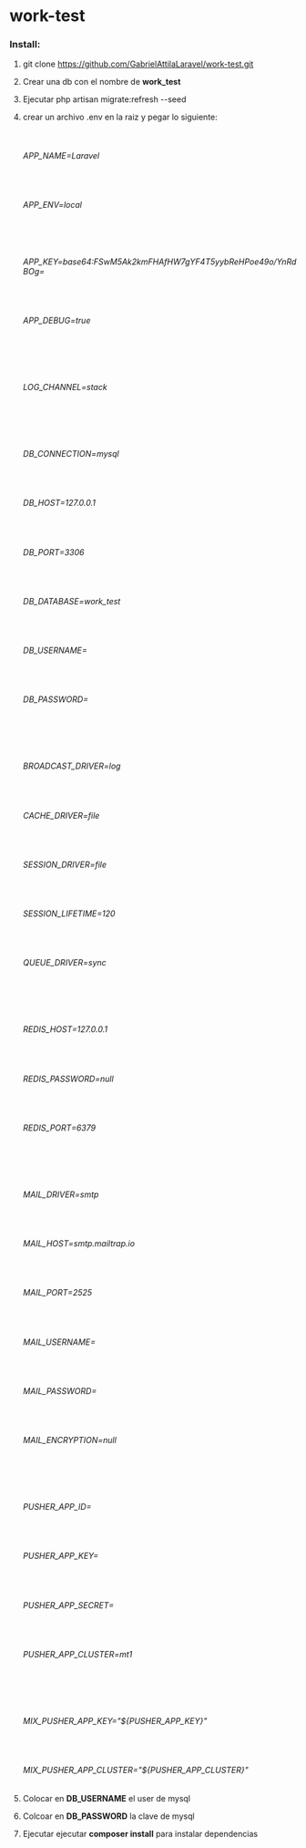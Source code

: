# work-test #

### Install: ###

1. git clone  https://github.com/GabrielAttilaLaravel/work-test.git
2. Crear una db con el nombre de **work_test**
3. Ejecutar php artisan migrate:refresh --seed
4. crear un archivo .env en la raiz y pegar lo siguiente:

    &nbsp;
    ###### APP_NAME=Laravel
    
    &nbsp;
    ###### APP_ENV=local
    
    ###### &nbsp;
    ###### APP_KEY=base64:FSwM5Ak2kmFHAfHW7gYF4T5yybReHPoe49o/YnRdBOg=
    
    &nbsp;
    ###### APP_DEBUG=true
    
    &nbsp;
    
    &nbsp;
    ###### LOG_CHANNEL=stack
    
    &nbsp;
    
    &nbsp;
    ###### DB_CONNECTION=mysql
    
    &nbsp;
    ###### DB_HOST=127.0.0.1
    
    &nbsp;
    ###### DB_PORT=3306
    
    &nbsp;
    ###### DB_DATABASE=work_test
    
    &nbsp;
    ###### DB_USERNAME=
    
    &nbsp;
    ###### DB_PASSWORD=
    
    &nbsp;
    
    &nbsp;
    ###### BROADCAST_DRIVER=log
    
    &nbsp;
    ###### CACHE_DRIVER=file
    
    &nbsp;
    ###### SESSION_DRIVER=file
    
    &nbsp;
    ###### SESSION_LIFETIME=120
    
    &nbsp;
    ###### QUEUE_DRIVER=sync
    
    &nbsp;
    
    &nbsp;
    ###### REDIS_HOST=127.0.0.1
    
    &nbsp;
    ###### REDIS_PASSWORD=null
    
    &nbsp;
    ###### REDIS_PORT=6379
    
    &nbsp;
    
    &nbsp;
    ###### MAIL_DRIVER=smtp
    
    &nbsp;
    ###### MAIL_HOST=smtp.mailtrap.io
    
    &nbsp;
    ###### MAIL_PORT=2525
    
    &nbsp;
    ###### MAIL_USERNAME=
    
    &nbsp;
    ###### MAIL_PASSWORD=
    
    &nbsp;
    ###### MAIL_ENCRYPTION=null
    
    &nbsp;
    
    &nbsp;
    ###### PUSHER_APP_ID=
    
    &nbsp;
    ###### PUSHER_APP_KEY=
    
    &nbsp;
    ###### PUSHER_APP_SECRET=
    
    &nbsp;
    ###### PUSHER_APP_CLUSTER=mt1
    
    &nbsp;
    
    &nbsp;
    ###### MIX_PUSHER_APP_KEY="${PUSHER_APP_KEY}"
    
    &nbsp;
    ###### MIX_PUSHER_APP_CLUSTER="${PUSHER_APP_CLUSTER}"

5. Colocar en **DB_USERNAME** el user de mysql
6. Colcoar en **DB_PASSWORD** la clave de mysql
7. Ejecutar ejecutar **composer install** para instalar dependencias